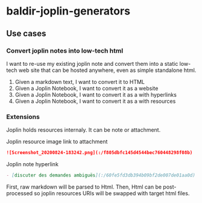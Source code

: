 # baldir-joplin-generators

## Use cases

### Convert joplin notes into low-tech html

I want to re-use my existing joplin note and convert them into a static low-tech web site that can be hosted anywhere, 
even as simple standalone html.

1. Given a markdown text, I want to convert it to HTML
2. Given a Joplin Notebook, I want to convert it as a website
3. Given a Joplin Notebook, I want to convert it as a with hyperlinks
4. Given a Joplin Notebook, I want to convert it as a with resources

### Extensions

Joplin holds resources internaly. It can be note or attachment.

Joplin resource image link to attachment
```md
![Screenshot_20200824-183242.png](:/f805dbfc145d4544bec760448298f08b)
```

Joplin note hyperlink
```md
- [discuter des demandes ambiguës](:/60fe5fd3db394b09bf2de007de01aa0d)
```

First, raw markdown will be parsed to Html.
Then, Html can be post-processed so joplin resources URIs will be swapped with target html files.
